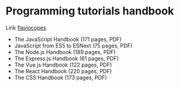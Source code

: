 # Programming tutorials handbook

Link [flaviocopes](https://flaviocopes.com/)

* The JavaScript Handbook (171 pages, PDF)
* JavaScript from ES5 to ESNext (75 pages, PDF)
* The Node.js Handbook (189 pages, PDF)
* The Express.js Handbook (61 pages, PDF)
* The Vue.js Handbook (122 pages, PDF)
* The React Handbook (220 pages, PDF)
* The CSS Handbook (173 pages, PDF)
